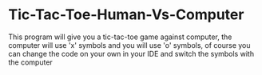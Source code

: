 # Tic-Tac-Toe-Human-Vs-Computer
This program will give you a tic-tac-toe game against computer, the computer will use 'x' symbols and you will use 'o' symbols, of course you can change the code on your own in your IDE and switch the symbols with the computer
